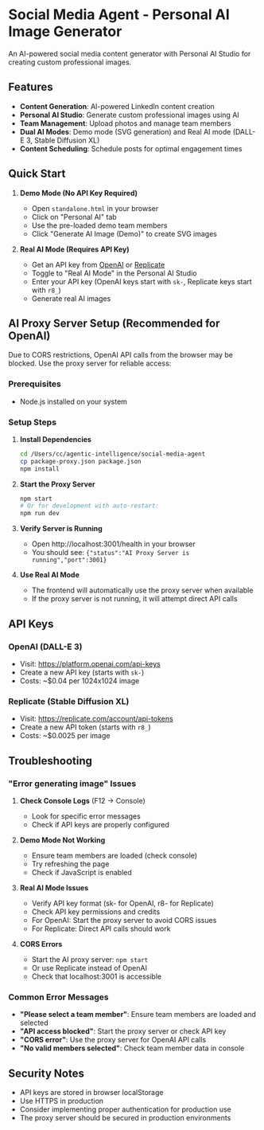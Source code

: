 # Social Media Agent - Personal AI Image Generator

An AI-powered social media content generator with Personal AI Studio for creating custom professional images.

## Features

- **Content Generation**: AI-powered LinkedIn content creation
- **Personal AI Studio**: Generate custom professional images using AI
- **Team Management**: Upload photos and manage team members
- **Dual AI Modes**: Demo mode (SVG generation) and Real AI mode (DALL-E 3, Stable Diffusion XL)
- **Content Scheduling**: Schedule posts for optimal engagement times

## Quick Start

1. **Demo Mode (No API Key Required)**
   - Open `standalone.html` in your browser
   - Click on "Personal AI" tab
   - Use the pre-loaded demo team members
   - Click "Generate AI Image (Demo)" to create SVG images

2. **Real AI Mode (Requires API Key)**
   - Get an API key from [OpenAI](https://platform.openai.com/api-keys) or [Replicate](https://replicate.com/account/api-tokens)
   - Toggle to "Real AI Mode" in the Personal AI Studio
   - Enter your API key (OpenAI keys start with `sk-`, Replicate keys start with `r8_`)
   - Generate real AI images

## AI Proxy Server Setup (Recommended for OpenAI)

Due to CORS restrictions, OpenAI API calls from the browser may be blocked. Use the proxy server for reliable access:

### Prerequisites
- Node.js installed on your system

### Setup Steps

1. **Install Dependencies**
   ```bash
   cd /Users/cc/agentic-intelligence/social-media-agent
   cp package-proxy.json package.json
   npm install
   ```

2. **Start the Proxy Server**
   ```bash
   npm start
   # Or for development with auto-restart:
   npm run dev
   ```

3. **Verify Server is Running**
   - Open http://localhost:3001/health in your browser
   - You should see: `{"status":"AI Proxy Server is running","port":3001}`

4. **Use Real AI Mode**
   - The frontend will automatically use the proxy server when available
   - If the proxy server is not running, it will attempt direct API calls

## API Keys

### OpenAI (DALL-E 3)
- Visit: https://platform.openai.com/api-keys
- Create a new API key (starts with `sk-`)
- Costs: ~$0.04 per 1024x1024 image

### Replicate (Stable Diffusion XL)
- Visit: https://replicate.com/account/api-tokens
- Create a new API token (starts with `r8_`)
- Costs: ~$0.0025 per image

## Troubleshooting

### "Error generating image" Issues

1. **Check Console Logs** (F12 → Console)
   - Look for specific error messages
   - Check if API keys are properly configured

2. **Demo Mode Not Working**
   - Ensure team members are loaded (check console)
   - Try refreshing the page
   - Check if JavaScript is enabled

3. **Real AI Mode Issues**
   - Verify API key format (sk- for OpenAI, r8- for Replicate)
   - Check API key permissions and credits
   - For OpenAI: Start the proxy server to avoid CORS issues
   - For Replicate: Direct API calls should work

4. **CORS Errors**
   - Start the AI proxy server: `npm start`
   - Or use Replicate instead of OpenAI
   - Check that localhost:3001 is accessible

### Common Error Messages

- **"Please select a team member"**: Ensure team members are loaded and selected
- **"API access blocked"**: Start the proxy server or check API key
- **"CORS error"**: Use the proxy server for OpenAI API calls
- **"No valid members selected"**: Check team member data in console

## Security Notes

- API keys are stored in browser localStorage
- Use HTTPS in production
- Consider implementing proper authentication for production use
- The proxy server should be secured in production environments